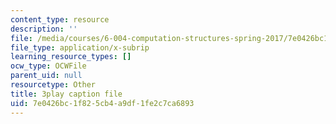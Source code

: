 ```yaml
---
content_type: resource
description: ''
file: /media/courses/6-004-computation-structures-spring-2017/7e0426bc1f825cb4a9df1fe2c7ca6893_xvojobO-1Hw.vtt
file_type: application/x-subrip
learning_resource_types: []
ocw_type: OCWFile
parent_uid: null
resourcetype: Other
title: 3play caption file
uid: 7e0426bc-1f82-5cb4-a9df-1fe2c7ca6893
---
```


